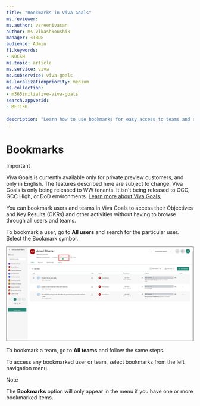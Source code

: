 ```yaml
---
title: "Bookmarks in Viva Goals"
ms.reviewer: 
ms.author: vsreenivasan
author: ms-vikashkoushik
manager: <TBD>
audience: Admin
f1.keywords:
- NOCSH
ms.topic: article
ms.service: viva
ms.subservice: viva-goals
ms.localizationpriority: medium
ms.collection:  
- m365initiative-viva-goals
search.appverid:
- MET150

description: "Learn how to use bookmarks for easy access to teams and users."
---
```


# Bookmarks 

> [!IMPORTANT]
> Viva Goals is currently available only for private preview customers, and only in English. The features described here are subject to change. Viva Goals is only being released to WW tenants. It isn't being released to GCC, GCC High, or DoD environments. [Learn more about Viva Goals.](https://go.microsoft.com/fwlink/?linkid=2189933)

You can bookmark users and teams in Viva Goals to access their Objectives and Key Results (OKRs) and other activities without having to browse through all users and teams.

To bookmark a user, go to **All users** and search for the particular user. Select the Bookmark symbol.

![screenshot of bookmarking.](../media/goals/4/47/a.jpg)

To bookmark a team, go to **All teams** and follow the same steps.

To access any bookmarked user or team, select bookmarks from the left navigation menu.

> [!NOTE]
> The **Bookmarks** option will only appear in the menu if you have one or more bookmarked items.
